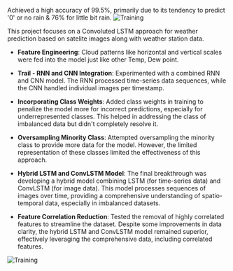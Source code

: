 Achieved a high accuracy of 99.5%, primarily due to its tendency to predict '0' or no rain & 76% for little bit rain.
![Training](https://github.com/user-attachments/assets/6a0fe418-6381-4871-a477-2fda992dd117)

This project focuses on a Convoluted LSTM approach for weather prediction based on satelite images along with weather station data.

- **Feature Engineering**: Cloud patterns like horizontal and vertical scales were fed into the model just like other Temp, Dew point.

- **Trail - RNN and CNN Integration**: Experimented with a combined RNN and CNN model. The RNN processed time-series data sequences, while the CNN handled individual images per timestamp.

- **Incorporating Class Weights**: Added class weights in training to penalize the model more for incorrect predictions, especially for underrepresented classes. This helped in addressing the class of imbalanced data but didn't completely resolve it.

- **Oversampling Minority Class**: Attempted oversampling the minority class to provide more data for the model. However, the limited representation of these classes limited the effectiveness of this approach.

- **Hybrid LSTM and ConvLSTM Model**: The final breakthrough was developing a hybrid model combining LSTM (for time-series data) and ConvLSTM (for image data). This model processes sequences of images over time, providing a comprehensive understanding of spatio-temporal data, especially in imbalanced datasets.

- **Feature Correlation Reduction**: Tested the removal of highly correlated features to streamline the dataset. Despite some improvements in data clarity, the hybrid LSTM and ConvLSTM model remained superior, effectively leveraging the comprehensive data, including correlated features.

![Training](https://github.com/user-attachments/assets/f34f2495-e850-423d-bc21-9da246318f2e)
